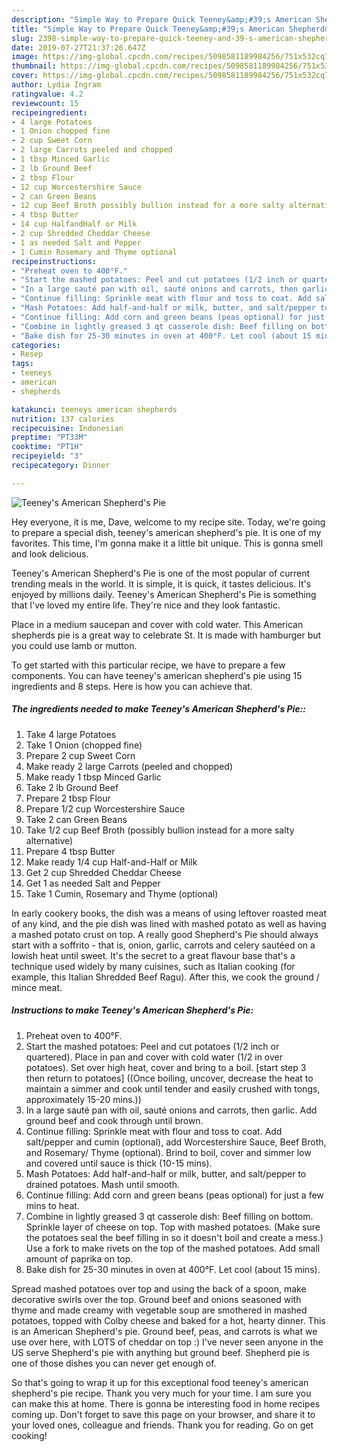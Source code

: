 ```yaml
---
description: "Simple Way to Prepare Quick Teeney&amp;#39;s American Shepherd&amp;#39;s Pie"
title: "Simple Way to Prepare Quick Teeney&amp;#39;s American Shepherd&amp;#39;s Pie"
slug: 2398-simple-way-to-prepare-quick-teeney-and-39-s-american-shepherd-and-39-s-pie
date: 2019-07-27T21:37:26.647Z
image: https://img-global.cpcdn.com/recipes/5098581189984256/751x532cq70/teeneys-american-shepherds-pie-recipe-main-photo.jpg
thumbnail: https://img-global.cpcdn.com/recipes/5098581189984256/751x532cq70/teeneys-american-shepherds-pie-recipe-main-photo.jpg
cover: https://img-global.cpcdn.com/recipes/5098581189984256/751x532cq70/teeneys-american-shepherds-pie-recipe-main-photo.jpg
author: Lydia Ingram
ratingvalue: 4.2
reviewcount: 15
recipeingredient:
- 4 large Potatoes
- 1 Onion chopped fine
- 2 cup Sweet Corn
- 2 large Carrots peeled and chopped
- 1 tbsp Minced Garlic
- 2 lb Ground Beef
- 2 tbsp Flour
- 12 cup Worcestershire Sauce
- 2 can Green Beans
- 12 cup Beef Broth possibly bullion instead for a more salty alternative
- 4 tbsp Butter
- 14 cup HalfandHalf or Milk
- 2 cup Shredded Cheddar Cheese
- 1 as needed Salt and Pepper
- 1 Cumin Rosemary and Thyme optional
recipeinstructions:
- "Preheat oven to 400°F."
- "Start the mashed potatoes: Peel and cut potatoes (1/2 inch or quartered). Place in pan and cover with cold water (1/2 in over potatoes). Set over high heat, cover and bring to a boil. [start step 3 then return to potatoes] ((Once boiling, uncover, decrease the heat to maintain a simmer and cook until tender and easily crushed with tongs, approximately 15-20 mins.))"
- "In a large sauté pan with oil, sauté onions and carrots, then garlic. Add ground beef and cook through until brown."
- "Continue filling: Sprinkle meat with flour and toss to coat. Add salt/pepper and cumin (optional), add Worcestershire Sauce, Beef Broth, and Rosemary/ Thyme (optional). Brind to boil, cover and simmer low and covered until sauce is thick (10-15 mins)."
- "Mash Potatoes: Add half-and-half or milk, butter, and salt/pepper to drained potatoes. Mash until smooth."
- "Continue filling: Add corn and green beans (peas optional) for just a few mins to heat."
- "Combine in lightly greased 3 qt casserole dish: Beef filling on bottom. Sprinkle layer of cheese on top. Top with mashed potatoes. (Make sure the potatoes seal the beef filling in so it doesn&#39;t boil and create a mess.) Use a fork to make rivets on the top of the mashed potatoes. Add small amount of paprika on top."
- "Bake dish for 25-30 minutes in oven at 400°F. Let cool (about 15 mins)."
categories:
- Resep
tags:
- teeneys
- american
- shepherds

katakunci: teeneys american shepherds
nutrition: 137 calories
recipecuisine: Indonesian
preptime: "PT33M"
cooktime: "PT1H"
recipeyield: "3"
recipecategory: Dinner

---
```



![Teeney&#39;s American Shepherd&#39;s Pie](https://img-global.cpcdn.com/recipes/5098581189984256/751x532cq70/teeneys-american-shepherds-pie-recipe-main-photo.jpg)

Hey everyone, it is me, Dave, welcome to my recipe site. Today, we're going to prepare a special dish, teeney&#39;s american shepherd&#39;s pie. It is one of my favorites. This time, I'm gonna make it a little bit unique. This is gonna smell and look delicious.

Teeney&#39;s American Shepherd&#39;s Pie is one of the most popular of current trending meals in the world. It is simple, it is quick, it tastes delicious. It's enjoyed by millions daily. Teeney&#39;s American Shepherd&#39;s Pie is something that I've loved my entire life. They're nice and they look fantastic.

Place in a medium saucepan and cover with cold water. This American shepherds pie is a great way to celebrate St. It is made with hamburger but you could use lamb or mutton.


To get started with this particular recipe, we have to prepare a few components. You can have teeney&#39;s american shepherd&#39;s pie using 15 ingredients and 8 steps. Here is how you can achieve that.

##### The ingredients needed to make Teeney&#39;s American Shepherd&#39;s Pie::

1. Take 4 large Potatoes
1. Take 1 Onion (chopped fine)
1. Prepare 2 cup Sweet Corn
1. Make ready 2 large Carrots (peeled and chopped)
1. Make ready 1 tbsp Minced Garlic
1. Take 2 lb Ground Beef
1. Prepare 2 tbsp Flour
1. Prepare 1/2 cup Worcestershire Sauce
1. Take 2 can Green Beans
1. Take 1/2 cup Beef Broth (possibly bullion instead for a more salty alternative)
1. Prepare 4 tbsp Butter
1. Make ready 1/4 cup Half-and-Half or Milk
1. Get 2 cup Shredded Cheddar Cheese
1. Get 1 as needed Salt and Pepper
1. Take 1 Cumin, Rosemary and Thyme (optional)


In early cookery books, the dish was a means of using leftover roasted meat of any kind, and the pie dish was lined with mashed potato as well as having a mashed potato crust on top. A really good Shepherd&#39;s Pie should always start with a soffrito - that is, onion, garlic, carrots and celery sautéed on a lowish heat until sweet. It&#39;s the secret to a great flavour base that&#39;s a technique used widely by many cuisines, such as Italian cooking (for example, this Italian Shredded Beef Ragu). After this, we cook the ground / mince meat. 

##### Instructions to make Teeney&#39;s American Shepherd&#39;s Pie:

1. Preheat oven to 400°F.
1. Start the mashed potatoes: Peel and cut potatoes (1/2 inch or quartered). Place in pan and cover with cold water (1/2 in over potatoes). Set over high heat, cover and bring to a boil. [start step 3 then return to potatoes] ((Once boiling, uncover, decrease the heat to maintain a simmer and cook until tender and easily crushed with tongs, approximately 15-20 mins.))
1. In a large sauté pan with oil, sauté onions and carrots, then garlic. Add ground beef and cook through until brown.
1. Continue filling: Sprinkle meat with flour and toss to coat. Add salt/pepper and cumin (optional), add Worcestershire Sauce, Beef Broth, and Rosemary/ Thyme (optional). Brind to boil, cover and simmer low and covered until sauce is thick (10-15 mins).
1. Mash Potatoes: Add half-and-half or milk, butter, and salt/pepper to drained potatoes. Mash until smooth.
1. Continue filling: Add corn and green beans (peas optional) for just a few mins to heat.
1. Combine in lightly greased 3 qt casserole dish: Beef filling on bottom. Sprinkle layer of cheese on top. Top with mashed potatoes. (Make sure the potatoes seal the beef filling in so it doesn&#39;t boil and create a mess.) Use a fork to make rivets on the top of the mashed potatoes. Add small amount of paprika on top.
1. Bake dish for 25-30 minutes in oven at 400°F. Let cool (about 15 mins).


Spread mashed potatoes over top and using the back of a spoon, make decorative swirls over the top. Ground beef and onions seasoned with thyme and made creamy with vegetable soup are smothered in mashed potatoes, topped with Colby cheese and baked for a hot, hearty dinner. This is an American Shepherd&#39;s pie. Ground beef, peas, and carrots is what we use over here, with LOTS of cheddar on top :) I&#39;ve never seen anyone in the US serve Shepherd&#39;s pie with anything but ground beef. Shepherd pie is one of those dishes you can never get enough of. 

So that's going to wrap it up for this exceptional food teeney&#39;s american shepherd&#39;s pie recipe. Thank you very much for your time. I am sure you can make this at home. There is gonna be interesting food in home recipes coming up. Don't forget to save this page on your browser, and share it to your loved ones, colleague and friends. Thank you for reading. Go on get cooking!
